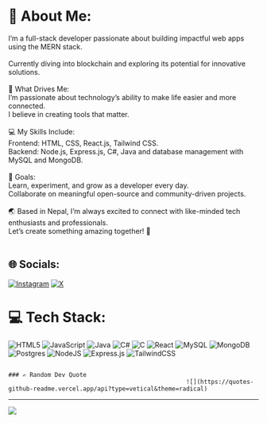 # 💫 About Me:
I’m a full-stack developer passionate about building impactful web apps using the MERN stack.<br><br>Currently diving into blockchain and exploring its potential for innovative solutions.<br><br>🌟 What Drives Me:<br>I’m passionate about technology’s ability to make life easier and more connected.<br>I believe in creating tools that matter.<br><br>💻 My Skills Include:<br>Frontend:  HTML, CSS, React.js, Tailwind CSS.<br>Backend: Node.js, Express.js, C#, Java and database management with MySQL and MongoDB.<br><br>🎯 Goals:<br>Learn, experiment, and grow as a developer every day.<br>Collaborate on meaningful open-source and community-driven projects.<br><br>🌏 Based in Nepal, I’m always excited to connect with like-minded tech enthusiasts and professionals. <br>       Let’s create something amazing together! 🚀<br><br>


## 🌐 Socials:
[![Instagram](https://img.shields.io/badge/Instagram-%23E4405F.svg?logo=Instagram&logoColor=white)](https://instagram.com/abishek_chaulagain) [![X](https://img.shields.io/badge/X-black.svg?logo=X&logoColor=white)](https://x.com/Abishek_098) 

# 💻 Tech Stack:
![HTML5](https://img.shields.io/badge/html5-%23E34F26.svg?style=for-the-badge&logo=html5&logoColor=white) ![JavaScript](https://img.shields.io/badge/javascript-%23323330.svg?style=for-the-badge&logo=javascript&logoColor=%23F7DF1E) ![Java](https://img.shields.io/badge/java-%23ED8B00.svg?style=for-the-badge&logo=openjdk&logoColor=white) ![C#](https://img.shields.io/badge/c%23-%23239120.svg?style=for-the-badge&logo=csharp&logoColor=white) ![C](https://img.shields.io/badge/c-%2300599C.svg?style=for-the-badge&logo=c&logoColor=white) ![React](https://img.shields.io/badge/react-%2320232a.svg?style=for-the-badge&logo=react&logoColor=%2361DAFB) ![MySQL](https://img.shields.io/badge/mysql-4479A1.svg?style=for-the-badge&logo=mysql&logoColor=white) ![MongoDB](https://img.shields.io/badge/MongoDB-%234ea94b.svg?style=for-the-badge&logo=mongodb&logoColor=white) ![Postgres](https://img.shields.io/badge/postgres-%23316192.svg?style=for-the-badge&logo=postgresql&logoColor=white) ![NodeJS](https://img.shields.io/badge/node.js-6DA55F?style=for-the-badge&logo=node.js&logoColor=white) ![Express.js](https://img.shields.io/badge/express.js-%23404d59.svg?style=for-the-badge&logo=express&logoColor=%2361DAFB) ![TailwindCSS](https://img.shields.io/badge/tailwindcss-%2338B2AC.svg?style=for-the-badge&logo=tailwind-css&logoColor=white)


                                                                                ### ✍️ Random Dev Quote
                                                      ![](https://quotes-github-readme.vercel.app/api?type=vetical&theme=radical)

---
[![](https://visitcount.itsvg.in/api?id=abishek5225&icon=0&color=0)](https://visitcount.itsvg.in)

<!-- Proudly created with GPRM ( https://gprm.itsvg.in ) -->
